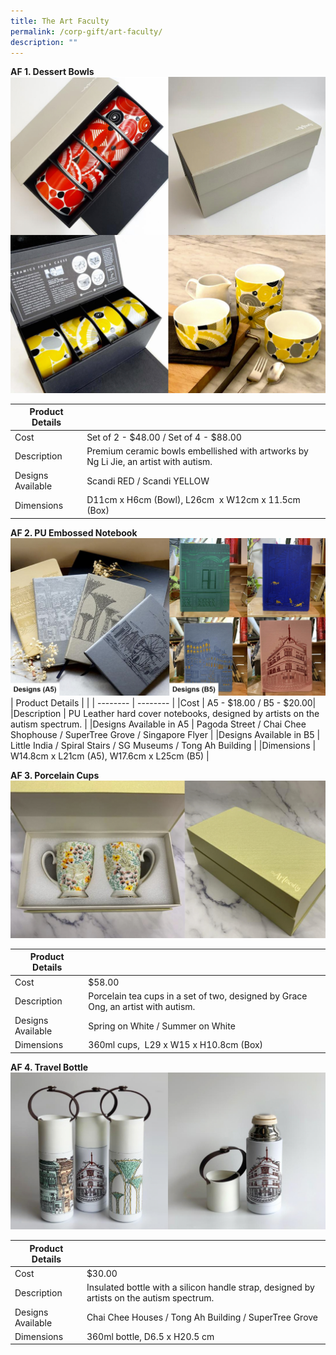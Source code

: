 ```yaml
---
title: The Art Faculty
permalink: /corp-gift/art-faculty/
description: ""
---
```

**AF 1. Dessert Bowls**
![](/images/Corporate%20Gift%20Catalogue/af1_dessert%20bowls%20set.jpg)

| Product Details |  |
| -------- | -------- |
|Cost     | Set of 2 - $48.00  / Set of 4 - $88.00|
|Description    | Premium ceramic bowls embellished with artworks by Ng Li Jie, an artist with autism. |
|Designs Available   | Scandi RED / Scandi YELLOW |
|Dimensions     | D11cm x H6cm (Bowl), L26cm  x W12cm x 11.5cm (Box)     |

**AF 2. PU Embossed Notebook**
![](/images/Corporate%20Gift%20Catalogue/af2_pu%20notebook.jpg)
| Product Details |  |
| -------- | -------- |
|Cost     | A5 - $18.00 / B5 - $20.00|
|Description    | PU Leather hard cover⁣ notebooks, designed by artists on the autism spectrum. |
|Designs Available in A5  | Pagoda Street / Chai Chee Shophouse / SuperTree Grove / Singapore Flyer |
|Designs Available in B5  | Little India / Spiral Stairs / SG Museums / Tong Ah Building |
|Dimensions     | W14.8cm x L21cm (A5), W17.6cm x L25cm (B5) |

**AF 3. Porcelain Cups**
![](/images/Corporate%20Gift%20Catalogue/af5_procelain%20cups.jpg)

| Product Details |  |
| -------- | -------- |
|Cost     | $58.00    |
|Description    | Porcelain tea cups in a set of two, designed by Grace Ong, an artist with autism.  |
|Designs Available   | Spring on White / Summer on White |
|Dimensions     | 360ml cups,  L29 x W15 x H10.8cm (Box)⁣     |

**AF 4. Travel Bottle**
![](/images/Corporate%20Gift%20Catalogue/af4_travelbottle.jpg)

| Product Details |  |
| -------- | -------- |
|Cost     | $30.00|
|Description    | Insulated bottle with a silicon handle strap, designed by artists on the autism spectrum. |
|Designs Available   | Chai Chee Houses / Tong Ah Building / SuperTree Grove |
|Dimensions     | 360ml bottle, D6.5 x H20.5 cm  |